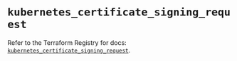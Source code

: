 # `kubernetes_certificate_signing_request`

Refer to the Terraform Registry for docs: [`kubernetes_certificate_signing_request`](https://registry.terraform.io/providers/hashicorp/kubernetes/2.25.2/docs/resources/certificate_signing_request).
